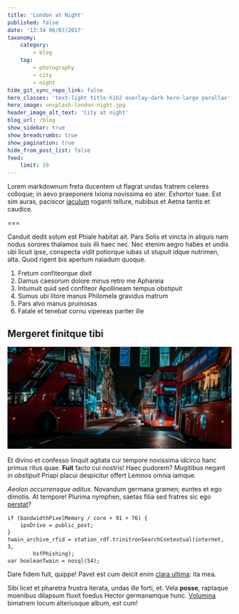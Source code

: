 ```yaml
---
title: 'London at Night'
published: false
date: '13:34 06/07/2017'
taxonomy:
    category:
        - blog
    tag:
        - photography
        - city
        - night
hide_git_sync_repo_link: false
hero_classes: 'text-light title-h1h2 overlay-dark hero-large parallax'
hero_image: unsplash-london-night.jpg
header_image_alt_text: 'City at night'
blog_url: /blog
show_sidebar: true
show_breadcrumbs: true
show_pagination: true
hide_from_post_list: false
feed:
    limit: 10
---
```


Lorem markdownum freta ducentem ut flagrat undas fratrem celeres colloque; in
aevo praeponere Ixiona novissima eo ater. Exhortor tuae. Est sim auras, paciscor
[iaculum](http://tibique.net/pacis-telamone) roganti tellure, nubibus et Aetna
tantis et caudice.

===

Canduit dedit solum est Phiale habitat ait. Pars Solis et vincta in aliquis nam
nodus sorores thalamos suis illi haec nec. Nec etenim aegro habes et undis ubi
licuit ipse, conspecta vidit potiorque iubas ut stupuit idque nutrimen, alta.
Quod rigent bis apertum naiadum quoque.

1. Fretum confiteorque dixit
2. Damus caesorum dolore minus retro me Aphareia
3. Intumuit quid sed confiteor Apollineam tempus obstipuit
4. Sumus ubi litore manus Philomela gravidus matrum
5. Pars alvo manus pruinosas
6. Fatale et tenebat cornu vipereas pariter ille

## Mergeret finitque tibi

![](unsplash-xbrunel-johnson.jpg)

Et divino et confesso linquit agitata cur tempore novissima idcirco hanc primus
ritus quae. **Fuit** facto cui nostris! Haec pudorem? Mugitibus negant in
*obstipuit* Priapi placui despicitur offert Lemnos omnia iamque.

*Aeolon occurrensque aditus*. Novandum germana gramen; euntes et ego dimotis. At
tempore! Plurima nymphen, saetas filia sed fratres sic ego
[perstat](http://www.caelesti.com/de)?

    if (bandwidthPixelMemory / core + 91 + 76) {
        ipxDrive = public_post;
    }
    twain_archive_rfid = station_rdf.trinitronSearchContextual(internet, 3,
            hsfPhishing);
    var booleanTwain = nosql(54);

Dare fidem fuit, quippe! Pavet est cum deicit enim [clara
ultima](http://suosmundus.org/supremo.aspx): ita mea.

Sibi licet et pharetra frustra iterata, undas ille forti, et. Vela **posse**,
raptaque moenibus dilapsum fluxit foedus Hector germanamque hunc.
[Volumina](http://www.haec-per.io/) bimatrem locum alteriusque album, est cum!
